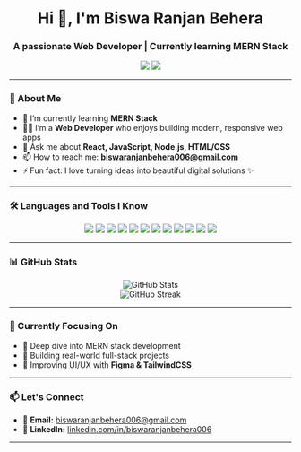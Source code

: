 <h1 align="center">Hi 👋, I'm Biswa Ranjan Behera</h1>
<h3 align="center">A passionate Web Developer | Currently learning MERN Stack</h3>

<p align="center">
  <a href="mailto:biswaranjanbehera006@gmail.com"><img src="https://img.shields.io/badge/Gmail-D14836?style=for-the-badge&logo=gmail&logoColor=white" /></a>
  <a href="https://www.linkedin.com/in/biswaranjanbehera006/" target="_blank"><img src="https://img.shields.io/badge/LinkedIn-0077B5?style=for-the-badge&logo=linkedin&logoColor=white" /></a>
</p>

---

### 🚀 About Me
- 🌱 I’m currently learning **MERN Stack**  
- 👨‍💻 I’m a **Web Developer** who enjoys building modern, responsive web apps  
- 💬 Ask me about **React, JavaScript, Node.js, HTML/CSS**  
- 📫 How to reach me: **biswaranjanbehera006@gmail.com**  
- ⚡ Fun fact: I love turning ideas into beautiful digital solutions ✨

---

### 🛠️ Languages and Tools I Know

<p align="center">
  <img src="https://img.shields.io/badge/HTML5-E34F26?style=for-the-badge&logo=html5&logoColor=white" />
  <img src="https://img.shields.io/badge/CSS3-1572B6?style=for-the-badge&logo=css3&logoColor=white" />
  <img src="https://img.shields.io/badge/JavaScript-F7DF1E?style=for-the-badge&logo=javascript&logoColor=black" />
  <img src="https://img.shields.io/badge/React-20232A?style=for-the-badge&logo=react&logoColor=61DAFB" />
  <img src="https://img.shields.io/badge/Node.js-339933?style=for-the-badge&logo=nodedotjs&logoColor=white" />
  <img src="https://img.shields.io/badge/Express.js-000000?style=for-the-badge&logo=express&logoColor=white" />
  <img src="https://img.shields.io/badge/MongoDB-4EA94B?style=for-the-badge&logo=mongodb&logoColor=white" />
  <img src="https://img.shields.io/badge/Tailwind_CSS-38B2AC?style=for-the-badge&logo=tailwind-css&logoColor=white" />
  <img src="https://img.shields.io/badge/C-00599C?style=for-the-badge&logo=c&logoColor=white" />
  <img src="https://img.shields.io/badge/Java-ED8B00?style=for-the-badge&logo=java&logoColor=white" />
  <img src="https://img.shields.io/badge/Figma-F24E1E?style=for-the-badge&logo=figma&logoColor=white" />
  <img src="https://img.shields.io/badge/Postman-FF6C37?style=for-the-badge&logo=postman&logoColor=white" />
</p>

---

### 📊 GitHub Stats

<p align="center">
  <img src="https://github-readme-stats.vercel.app/api?username=biswaranjanbehera006&show_icons=true&theme=tokyonight" alt="GitHub Stats" />
  <br/>
  <img src="https://github-readme-streak-stats.herokuapp.com/?user=biswaranjanbehera006&theme=tokyonight" alt="GitHub Streak" />
</p>

---

### 🧠 Currently Focusing On
- 🔹 Deep dive into MERN stack development  
- 🔹 Building real-world full-stack projects  
- 🔹 Improving UI/UX with **Figma & TailwindCSS**

---

### 📫 Let's Connect

- 📧 **Email:** biswaranjanbehera006@gmail.com  
- 🔗 **LinkedIn:** [linkedin.com/in/biswaranjanbehera006](https://www.linkedin.com/in/biswaranjanbehera006/)

---
